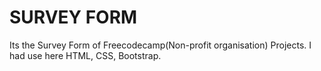 # SURVEY FORM
Its the Survey Form of Freecodecamp(Non-profit organisation)  Projects. I had use here HTML, CSS, Bootstrap.
